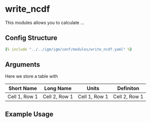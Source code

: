 # write_ncdf
This modules allows you to calculate ...

## Config Structure  
~~~yaml
{% include "../../igm/igm/conf/modules/write_ncdf.yaml" %}
~~~

## Arguments
Here we store a table with

| Short Name   | Long Name      | Units   | Definiton      |
| ------------- | ------------- | ------------- | ------------- |
| Cell 1, Row 1 | Cell 2, Row 1 | Cell 1, Row 1 | Cell 2, Row 1 |

## Example Usage